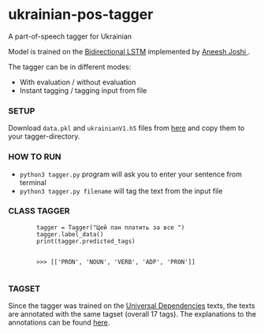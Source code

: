 # ukrainian-pos-tagger
A part-of-speech tagger for Ukrainian

Model is trained on the [Bidirectional LSTM](https://github.com/aneesh-joshi/LSTM_POS_Tagger) implemented by [Aneesh Joshi ](https://github.com/aneesh-joshi). 

The tagger can be in different modes:
* With evaluation / without evaluation
* Instant tagging / tagging input from file

### SETUP

Download `data.pkl` and `ukrainianV1.h5` files from [here](https://github.com/dutkaD/tagger_data) and copy them to your tagger-directory.

### HOW TO RUN

- `python3 tagger.py` program will ask you to enter your sentence from terminal
- `python3 tagger.py filename` will tag the text from the input file

### CLASS TAGGER
```
        tagger = Tagger("Цей пан платить за все ")
        tagger.label_data()
        print(tagger.predicted_tags)
        
        
        >>> [['PRON', 'NOUN', 'VERB', 'ADP', 'PRON']]
       
```


### TAGSET
Since the tagger was trained on the  [Universal Dependencies](https://universaldependencies.org) texts, the texts are annotated with the same tagset (overall 17 tags). The explanations to the annotations can be found  [here](https://universaldependencies.org/u/pos/).





